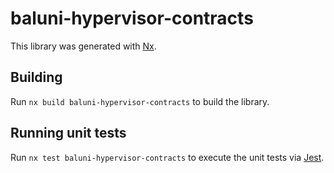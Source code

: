 # baluni-hypervisor-contracts

This library was generated with [Nx](https://nx.dev).

## Building

Run `nx build baluni-hypervisor-contracts` to build the library.

## Running unit tests

Run `nx test baluni-hypervisor-contracts` to execute the unit tests via [Jest](https://jestjs.io).
